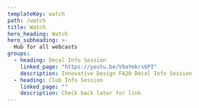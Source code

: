 ```yaml
---
templateKey: watch
path: /watch
title: Watch
hero_heading: Watch
hero_subheading: >-
  Hub for all webcasts
groups:
  - heading: Decal Info Session
    linked_page: "https://youtu.be/V9aYmkrs6PI"
    description: Innovative Design FA20 Decal Info Session
  - heading: Club Info Session
    linked_page: ""
    description: Check back later for link
---
```

